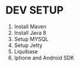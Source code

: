 # DEV SETUP
  1. Install Maven
  2. Install Java 8
  3. Setup MYSQL
  4. Setup Jetty
  5. Liquibase
  6. Iphone and Android SDK

